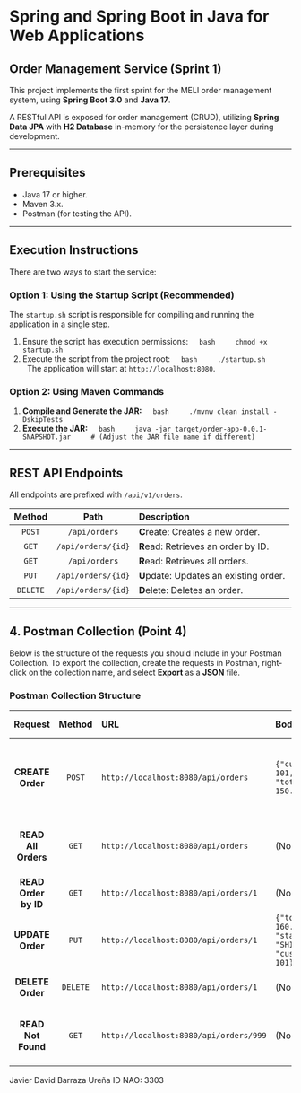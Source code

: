 # Spring and Spring Boot in Java for Web Applications
## Order Management Service (Sprint 1)
 
This project implements the first sprint for the MELI order management system, using **Spring Boot 3.0** and **Java 17**.

A RESTful API is exposed for order management (CRUD), utilizing **Spring Data JPA** with **H2 Database** in-memory for the persistence layer during development.

---

## Prerequisites

* Java 17 or higher.
* Maven 3.x.
* Postman (for testing the API).

---

## Execution Instructions

There are two ways to start the service:

### Option 1: Using the Startup Script (Recommended)

The `startup.sh` script is responsible for compiling and running the application in a single step.

1.  Ensure the script has execution permissions:
    ```bash
    chmod +x startup.sh
    ```
2.  Execute the script from the project root:
    ```bash
    ./startup.sh
    ```
    The application will start at `http://localhost:8080`.

### Option 2: Using Maven Commands

1.  **Compile and Generate the JAR:**
    ```bash
    ./mvnw clean install -DskipTests
    ```
2.  **Execute the JAR:**
    ```bash
    java -jar target/order-app-0.0.1-SNAPSHOT.jar
    # (Adjust the JAR file name if different)
    ```

---

## REST API Endpoints

All endpoints are prefixed with `/api/v1/orders`.

| Method | Path | Description |
| :---: | :---: | :--- |
| `POST` | `/api/orders` | **C**reate: Creates a new order. |
| `GET` | `/api/orders/{id}` | **R**ead: Retrieves an order by ID. |
| `GET` | `/api/orders` | **R**ead: Retrieves all orders. |
| `PUT` | `/api/orders/{id}` | **U**pdate: Updates an existing order. |
| `DELETE` | `/api/orders/{id}`| **D**elete: Deletes an order. |

---

## 4. Postman Collection (Point 4)

Below is the structure of the requests you should include in your Postman Collection. To export the collection, create the requests in Postman, right-click on the collection name, and select **Export** as a **JSON** file.

### Postman Collection Structure

| Request | Method | URL | Body (JSON) | Description | Expected Response |
| :---: | :---: | :--- | :--- | :--- | :--- |
| **CREATE Order** | `POST` | `http://localhost:8080/api/orders` | `{"customerId": 101, "totalAmount": 150.75}` | Creates a new order for customer 101. | Status `201 Created`. `Order` object with an `id` and `createdAt`. |
| **READ All Orders** | `GET` | `http://localhost:8080/api/orders` | (None) | Retrieves the list of all created orders. | Status `200 OK`. JSON array of `Order` objects. |
| **READ Order by ID** | `GET` | `http://localhost:8080/api/orders/1` | (None) | Retrieves the order with ID 1. | Status `200 OK`. `Order` object. |
| **UPDATE Order** | `PUT` | `http://localhost:8080/api/orders/1` | `{"totalAmount": 160.00, "status": "SHIPPED", "customerId": 101}` | Updates the amount and status of order 1. | Status `200 OK`. Updated `Order` object. |
| **DELETE Order** | `DELETE`| `http://localhost:8080/api/orders/1` | (None) | Deletes the order with ID 1. | Status `204 No Content`. |
| **READ Not Found** | `GET` | `http://localhost:8080/api/orders/999` | (None) | Attempts to retrieve a non-existent order. | Status `404 Not Found`. |


Javier David Barraza Ureña ID NAO: 3303

